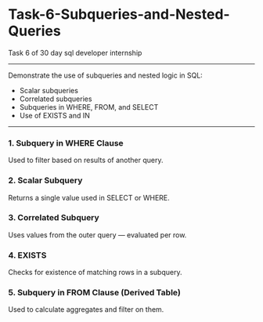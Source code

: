 # Task-6-Subqueries-and-Nested-Queries
Task 6 of 30 day sql developer internship

---

Demonstrate the use of subqueries and nested logic in SQL:
- Scalar subqueries
- Correlated subqueries
- Subqueries in WHERE, FROM, and SELECT
- Use of EXISTS and IN

---

### 1. Subquery in WHERE Clause
Used to filter based on results of another query.

### 2. Scalar Subquery
Returns a single value used in SELECT or WHERE.

### 3. Correlated Subquery
Uses values from the outer query — evaluated per row.

### 4. EXISTS
Checks for existence of matching rows in a subquery.

### 5. Subquery in FROM Clause (Derived Table)
Used to calculate aggregates and filter on them.

